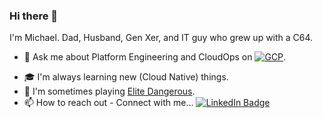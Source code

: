 ### Hi there 👋

I'm Michael. Dad, Husband, Gen Xer, and IT guy who grew up with a C64.
- 💬 Ask me about Platform Engineering and CloudOps on 
[![GCP](https://img.shields.io/badge/Google%20Cloud%20Platform-blue?style=for-the-badge&logo=google-cloud&logoColor=white&link=https://cloud.google.com/)](https://cloud.google.com/).
<!--
- 👷 I'm somewhat loosely building a Text-based User Interface with Golang (maybe later more here...) 
-->
- 🎓 I'm always learning new (Cloud Native) things.
- 🚀 I'm sometimes playing [Elite Dangerous](https://www.elitedangerous.com/).
- 📫 How to reach out - Connect with me...
[![LinkedIn Badge](https://img.shields.io/badge/-m5lk3n-blue?style=for-the-badge&logo=Linkedin&logoColor=white&link=https://www.linkedin.com/in/m5lk3n/)](https://www.linkedin.com/in/m5lk3n/)

<!--
**m5lk3n/m5lk3n** is a ✨ _special_ ✨ repository because its `README.md` (this file) appears on your GitHub profile.

Here are some ideas to get you started:

- 🔭 I’m currently working on ...
- 🌱 I’m currently learning ...
- 👯 I’m looking to collaborate on ...
- 🤔 I’m looking for help with ...
- 💬 Ask me about ...
- 📫 How to reach me: ...
- 😄 Pronouns: ...
- ⚡ Fun fact: ...
-->

